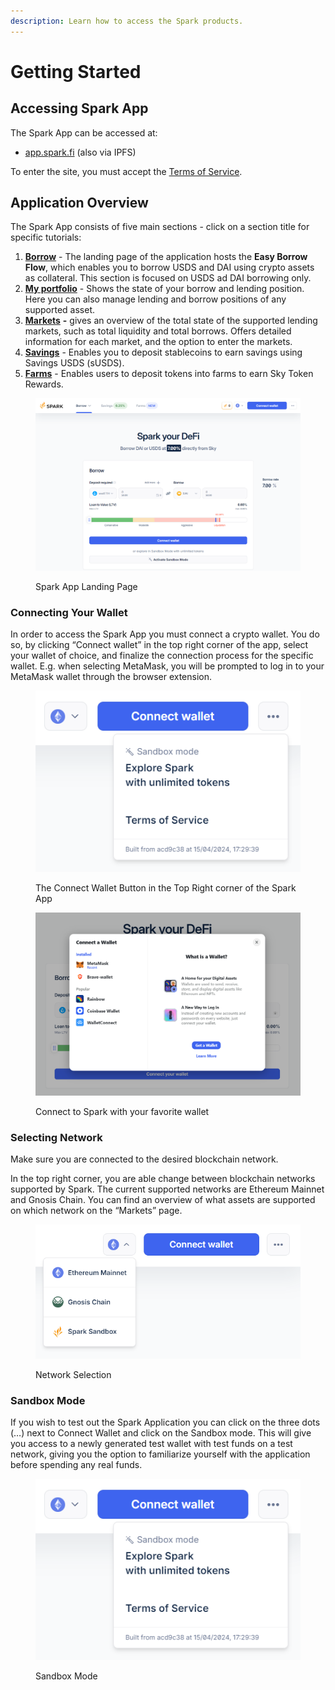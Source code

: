 ```yaml
---
description: Learn how to access the Spark products.
---
```


# Getting Started

## Accessing Spark App

The Spark App can be accessed at:

* [app.spark.fi](http://app.spark.fi) (also via IPFS)

To enter the site, you must accept the [Terms of Service](https://spark.fi/terms-of-use.html).

## Application Overview

The Spark App consists of five main sections - click on a section title for specific tutorials:

1. [**Borrow**](using-sparklend/easy-borrow-flow.md) - The landing page of the application hosts the **Easy Borrow Flow**, which enables you to borrow USDS and DAI using crypto assets as collateral. This section is focused on USDS ad DAI borrowing only.
2. [**My portfolio**](using-sparklend/borrowing-assets.md) - Shows the state of your borrow and lending position. Here you can also manage lending and borrow positions of any supported asset.
3. [**Markets**](using-sparklend/overview-of-markets.md) **-** gives an overview of the total state of the supported lending markets, such as total liquidity and total borrows. Offers detailed information for each market, and the option to enter the markets.
4. [**Savings**](earning-savings/) - Enables you to deposit stablecoins to earn savings using Savings USDS (sUSDS).
5. [**Farms**](farming-rewards/) - Enables users to deposit tokens into farms to earn Sky Token Rewards.

<figure><img src="../.gitbook/assets/spark-landing.png" alt=""><figcaption><p>Spark App Landing Page</p></figcaption></figure>

### Connecting Your Wallet

In order to access the Spark App you must connect a crypto wallet. You do so, by clicking “Connect wallet” in the top right corner of the app, select your wallet of choice, and finalize the connection process for the specific wallet. E.g. when selecting MetaMask, you will be prompted to log in to your MetaMask wallet through the browser extension.

<figure><img src="../.gitbook/assets/sandbox.png" alt=""><figcaption><p>The Connect Wallet Button in the Top Right corner of the Spark App</p></figcaption></figure>

<figure><img src="../.gitbook/assets/wallet.png" alt=""><figcaption><p>Connect to Spark with your favorite wallet</p></figcaption></figure>

### Selecting Network

Make sure you are connected to the desired blockchain network.

In the top right corner, you are able change between blockchain networks supported by Spark. The current supported networks are Ethereum Mainnet and Gnosis Chain. You can find an overview of what assets are supported on which network on the “Markets” page.

<figure><img src="../.gitbook/assets/network.png" alt=""><figcaption><p>Network Selection</p></figcaption></figure>

### Sandbox Mode

If you wish to test out the Spark Application you can click on the three dots (…) next to Connect Wallet  and click on the Sandbox mode. This will give you access to a newly generated test wallet with test funds on a test network, giving you the option to familiarize yourself with the application before spending any real funds.

<figure><img src="../.gitbook/assets/sandbox (1).png" alt=""><figcaption><p>Sandbox Mode</p></figcaption></figure>
